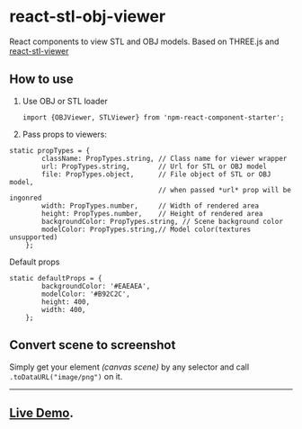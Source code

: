 # react-stl-obj-viewer

React components to view STL and OBJ models.
Based on THREE.js and [react-stl-viewer](https://github.com/chiedolabs/react-stl-viewer)


## How to use
1. Use OBJ or STL loader

    ```import {OBJViewer, STLViewer} from 'npm-react-component-starter';```
2. Pass props to viewers:

```
static propTypes = {
        className: PropTypes.string, // Class name for viewer wrapper
        url: PropTypes.string,       // Url for STL or OBJ model
        file: PropTypes.object,      // File object of STL or OBJ model, 
                                     // when passed *url* prop will be ingonred
        width: PropTypes.number,     // Width of rendered area 
        height: PropTypes.number,    // Height of rendered area
        backgroundColor: PropTypes.string, // Scene background color 
        modelColor: PropTypes.string,// Model color(textures unsupported)
    };
```
Default props
```
static defaultProps = {
        backgroundColor: '#EAEAEA',
        modelColor: '#B92C2C',
        height: 400,
        width: 400,
    };
```

## Convert scene to screenshot

Simply get your element _(canvas scene)_ by any selector and call `.toDataURL("image/png")` on it.
___

## [Live Demo](https://bohdanbirdie.github.io/stl-obj-demo/).
